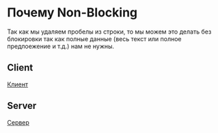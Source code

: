 # Почему Non-Blocking  
Так как мы удаляем пробелы из строки, то мы можем это делать без блокировки так как полные данные (весь текст или полное предлоежение и т.д.) нам не нужны.

## Client
[Клиент](src/main/java/com/ask0n)

## Server
[Сервер](server/src/main/java/com/ask0n)